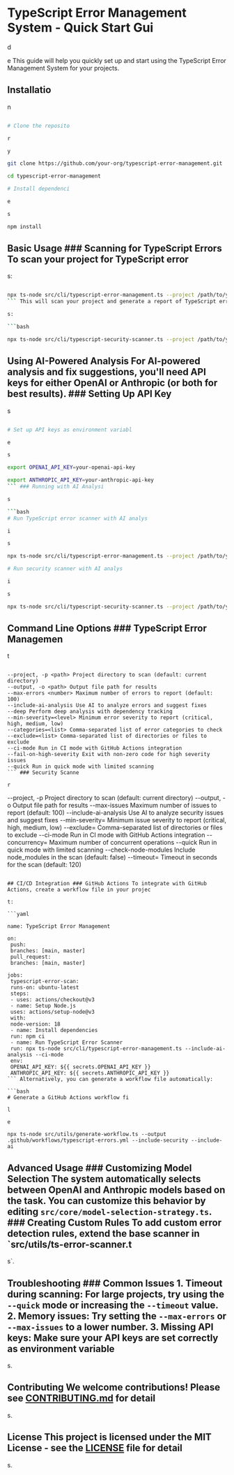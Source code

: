 # TypeScript Error Management System - Quick Start Gui

d

e This guide will help you quickly set up and start using the TypeScript Error Management System for your projects.

## Installatio

n

```bash

# Clone the reposito

r

y

git clone https://github.com/your-org/typescript-error-management.git

cd typescript-error-management

# Install dependenci

e

s

npm install
```

## Basic Usage ### Scanning for TypeScript Errors To scan your project for TypeScript error

s:

```bash

npx ts-node src/cli/typescript-error-management.ts --project /path/to/your-project
``` This will scan your project and generate a report of TypeScript errors found. ### Scanning for Security Vulnerabilities To scan your project for security vulnerabilitie

s:

```bash

npx ts-node src/cli/typescript-security-scanner.ts --project /path/to/your-project
```

## Using AI-Powered Analysis For AI-powered analysis and fix suggestions, you'll need API keys for either OpenAI or Anthropic (or both for best results). ### Setting Up API Key

s

```bash

# Set up API keys as environment variabl

e

s

export OPENAI_API_KEY=your-openai-api-key

export ANTHROPIC_API_KEY=your-anthropic-api-key
``` ### Running with AI Analysi

s

```bash
# Run TypeScript error scanner with AI analys

i

s

npx ts-node src/cli/typescript-error-management.ts --project /path/to/your-project --include-ai-analysis

# Run security scanner with AI analys

i

s

npx ts-node src/cli/typescript-security-scanner.ts --project /path/to/your-project --include-ai-analysis
```

## Command Line Options ### TypeScript Error Managemen

t

```

--project, -p <path> Project directory to scan (default: current directory)
--output, -o <path> Output file path for results
--max-errors <number> Maximum number of errors to report (default: 100)
--include-ai-analysis Use AI to analyze errors and suggest fixes
--deep Perform deep analysis with dependency tracking
--min-severity=<level> Minimum error severity to report (critical, high, medium, low)
--categories=<list> Comma-separated list of error categories to check
--exclude=<list> Comma-separated list of directories or files to exclude
--ci-mode Run in CI mode with GitHub Actions integration
--fail-on-high-severity Exit with non-zero code for high severity issues
--quick Run in quick mode with limited scanning
``` ### Security Scanne

r

```

--project, -p <path> Project directory to scan (default: current directory)
--output, -o <path> Output file path for results
--max-issues <number> Maximum number of issues to report (default: 100)
--include-ai-analysis Use AI to analyze security issues and suggest fixes
--min-severity=<level> Minimum issue severity to report (critical, high, medium, low)
--exclude=<list> Comma-separated list of directories or files to exclude
--ci-mode Run in CI mode with GitHub Actions integration
--concurrency=<number> Maximum number of concurrent operations
--quick Run in quick mode with limited scanning
--check-node-modules Include node_modules in the scan (default: false)
--timeout=<seconds> Timeout in seconds for the scan (default: 120)
```

## CI/CD Integration ### GitHub Actions To integrate with GitHub Actions, create a workflow file in your projec

t:

```yaml

name: TypeScript Error Management

on:
 push:
 branches: [main, master]
 pull_request:
 branches: [main, master]

jobs:
 typescript-error-scan:
 runs-on: ubuntu-latest
 steps:
 - uses: actions/checkout@v3
 - name: Setup Node.js
 uses: actions/setup-node@v3
 with:
 node-version: 18
 - name: Install dependencies
 run: npm ci
 - name: Run TypeScript Error Scanner
 run: npx ts-node src/cli/typescript-error-management.ts --include-ai-analysis --ci-mode
 env:
 OPENAI_API_KEY: ${{ secrets.OPENAI_API_KEY }}
 ANTHROPIC_API_KEY: ${{ secrets.ANTHROPIC_API_KEY }}
``` Alternatively, you can generate a workflow file automatically:

```bash
# Generate a GitHub Actions workflow fi

l

e

npx ts-node src/utils/generate-workflow.ts --output .github/workflows/typescript-errors.yml --include-security --include-ai
```

## Advanced Usage ### Customizing Model Selection The system automatically selects between OpenAI and Anthropic models based on the task. You can customize this behavior by editing `src/core/model-selection-strategy.ts`. ### Creating Custom Rules To add custom error detection rules, extend the base scanner in `src/utils/ts-error-scanner.t

s`.

## Troubleshooting ### Common Issues 1. **Timeout during scanning**: For large projects, try using the `--quick` mode or increasing the `--timeout` value. 2. **Memory issues**: Try setting the `--max-errors` or `--max-issues` to a lower number. 3. **Missing API keys**: Make sure your API keys are set correctly as environment variable

s.

## Contributing We welcome contributions! Please see [CONTRIBUTING.md](../CONTRIBUTING.md) for detail

s.

## License This project is licensed under the MIT License - see the [LICENSE](../LICENSE) file for detail

s.